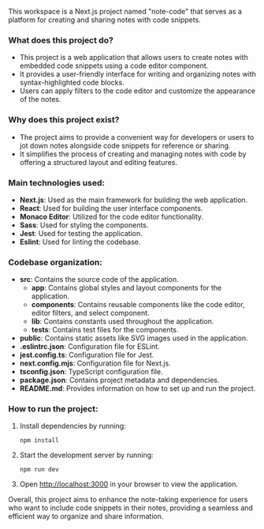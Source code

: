 This workspace is a Next.js project named "note-code" that serves as a platform for creating and sharing notes with code snippets. 

### What does this project do?
- This project is a web application that allows users to create notes with embedded code snippets using a code editor component.
- It provides a user-friendly interface for writing and organizing notes with syntax-highlighted code blocks.
- Users can apply filters to the code editor and customize the appearance of the notes.

### Why does this project exist?
- The project aims to provide a convenient way for developers or users to jot down notes alongside code snippets for reference or sharing.
- It simplifies the process of creating and managing notes with code by offering a structured layout and editing features.

### Main technologies used:
- **Next.js**: Used as the main framework for building the web application.
- **React**: Used for building the user interface components.
- **Monaco Editor**: Utilized for the code editor functionality.
- **Sass**: Used for styling the components.
- **Jest**: Used for testing the application.
- **Eslint**: Used for linting the codebase.

### Codebase organization:
- **src**: Contains the source code of the application.
  - **app**: Contains global styles and layout components for the application.
  - **components**: Contains reusable components like the code editor, editor filters, and select component.
  - **lib**: Contains constants used throughout the application.
  - **__tests__**: Contains test files for the components.
- **public**: Contains static assets like SVG images used in the application.
- **.eslintrc.json**: Configuration file for ESLint.
- **jest.config.ts**: Configuration file for Jest.
- **next.config.mjs**: Configuration file for Next.js.
- **tsconfig.json**: TypeScript configuration file.
- **package.json**: Contains project metadata and dependencies.
- **README.md**: Provides information on how to set up and run the project.

### How to run the project:
1. Install dependencies by running:
   ```
   npm install
   ```
2. Start the development server by running:
   ```
   npm run dev
   ```
3. Open [http://localhost:3000](http://localhost:3000) in your browser to view the application.

Overall, this project aims to enhance the note-taking experience for users who want to include code snippets in their notes, providing a seamless and efficient way to organize and share information.
